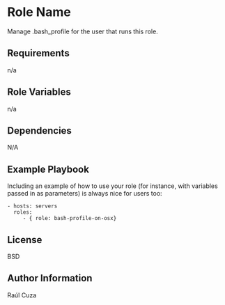 Role Name
=========

Manage .bash_profile for the user that runs this role.

Requirements
------------

n/a

Role Variables
--------------

n/a

Dependencies
------------

N/A

Example Playbook
----------------

Including an example of how to use your role (for instance, with variables passed in as parameters) is always nice for users too:

    - hosts: servers
      roles:
         - { role: bash-profile-on-osx}

License
-------

BSD

Author Information
------------------

Raúl Cuza
